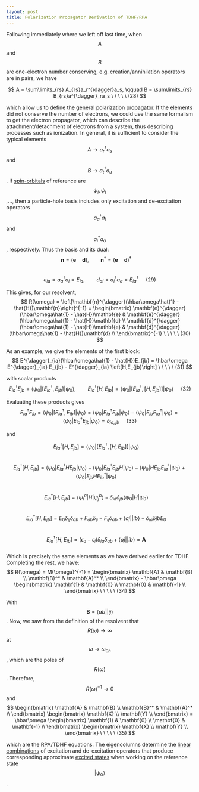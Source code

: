 ```yaml
---
layout: post
title: Polarization Propagator Derivation of TDHF/RPA 
---
```



Following immediately where we left off last time, when $$ {A} $$ and $$ {B} $$ are one-electron number conserving, e.g. creation/annihilation operators are in pairs, we have

$$   A = \sum\limits_{rs} A_{rs}a_r^{\dagger}a_s, \qquad B = \sum\limits_{rs} B_{rs}a^{\dagger}_ra_s \ \ \ \ \ (28) $$

which allow us to define the general polarization [propagator](http://en.wikipedia.org/wiki/Propagator "Propagator"). If the elements did not conserve the number of electrons, we could use the same formalism to get the electron propagator, which can describe the attachment/detachment of electrons from a system, thus describing processes such as ionization. In general, it is sufficient to consider the typical elements $$ {A \rightarrow a_r^{\dagger}a_s} $$ and $$ {B \rightarrow a_t^{\dagger}a_u} $$. If [spin-orbitals](http://en.wikipedia.org/wiki/Atomic_orbital "Atomic orbital") of reference are $$ {\psi_i, \psi_j} $$,..., then a particle-hole basis includes only excitation and de-excitation operators $$ {a_a^{\dagger}a_i} $$ and $$ {a_i^{\dagger}a_a} $$, respectively. Thus the basis and its dual:  
$$   \mathbf{n} = (\mathbf{e} \quad \mathbf{d}), \qquad \mathbf{n}^{\dagger} = (\mathbf{e} \quad \mathbf{d})^{\dagger} \ \ \ \ \  $$  
$$   e_{ia} = a_a^{\dagger}a_i = E_{ia}, \qquad d_{ai} = a_i^{\dagger}a_a = E_{ia}^{\dagger} \ \ \ \ \ (29) $$

This gives, for our resolvent,  
$$   R(\omega) = \left[\mathbf{n}^{\dagger}(\hbar\omega\hat{1} - \hat{H})\mathbf{n}\right]^{-1} = \begin{bmatrix} \mathbf{e}^{\dagger}(\hbar\omega\hat{1} - \hat{H})\mathbf{e} & \mathbf{e}^{\dagger}(\hbar\omega\hat{1} - \hat{H})\mathbf{d} \\ \mathbf{d}^{\dagger}(\hbar\omega\hat{1} - \hat{H})\mathbf{e} & \mathbf{d}^{\dagger}(\hbar\omega\hat{1} - \hat{H})\mathbf{d} \\ \end{bmatrix}^{-1} \ \ \ \ \ (30) $$

As an example, we give the elements of the first block:  
$$   E^{\dagger}_{ia}(\hbar\omega\hat{1} - \hat{H})E_{jb} = \hbar\omega E^{\dagger}_{ia} E_{jb} - E^{\dagger}_{ia} \left[H,E_{jb}\right] \ \ \ \ \ (31) $$

with scalar products  
$$   E^{\dagger}_{ia} E_{jb} = \langle \psi_0 \vert  [E^{\dagger}_{ia},E_{jb}]\vert  \psi_0 \rangle, \qquad E^{\dagger}_{ia} \left[H,E_{jb}\right] = \langle \psi_0 \vert  [E^{\dagger}_{ia},[H,E_{jb}]]\vert  \psi_0 \rangle \ \ \ \ \ (32) $$

Evaluating these products gives  
$$   E^{\dagger}_{ia} E_{jb} = \langle \psi_0 \vert  [E^{\dagger}_{ia},E_{jb}]\vert  \psi_0 \rangle = \langle \psi_0 \vert  E^{\dagger}_{ia}E_{jb}\vert  \psi_0 \rangle - \langle \psi_0 \vert  E_{jb}E^{\dagger}_{ia}\vert  \psi_0 \rangle = \langle \psi_0 \vert  E^{\dagger}_{ia}E_{jb}\vert  \psi_0 \rangle = \delta_{ia,jb} \ \ \ \ \ (33) $$

and

$$   E^{\dagger}_{ia} \left[H,E_{jb}\right] = \langle \psi_0 \vert  [E^{\dagger}_{ia},[H,E_{jb}]]\vert  \psi_0 \rangle \ \ \ \ \  $$  
$$   E^{\dagger}_{ia} \left[H,E_{jb}\right] = \langle \psi_0 \vert  E^{\dagger}_{ia} H E_{jb}\vert  \psi_0 \rangle - \langle \psi_0 \vert  E^{\dagger}_{ia}E_{jb} H\vert  \psi_0 \rangle - \langle \psi_0 \vert  H E_{jb} E^{\dagger}_{ia}\vert  \psi_0 \rangle + \langle \psi_0 \vert  E_{jb} H E^{\dagger}_{ia} \vert  \psi_0 \rangle \ \ \ \ \  $$  
$$   E^{\dagger}_{ia} \left[H,E_{jb}\right] = \langle \psi^a_i \vert  H \vert  \psi_j^b \rangle - \delta_{ia}\delta_{jb}\langle \psi_0 \vert  H \vert  \psi_0 \rangle \ \ \ \ \  $$  
$$   E^{\dagger}_{ia} \left[H,E_{jb}\right] = E_0\delta_{ij}\delta_{ab} + F_{ab}\delta_{ij} - F_{ij}\delta_{ab} + \langle aj \vert \vert  ib \rangle - \delta_{ia}\delta{jb}E_0 \ \ \ \ \  $$  
$$   E^{\dagger}_{ia} \left[H,E_{jb}\right] = (\epsilon_a - \epsilon_i)\delta_{ia}\delta_{ab} + \langle aj \vert \vert  ib \rangle = \mathbf{A} \ \ \ \ \  $$  
Which is precisely the same elements as we have derived earlier for TDHF. Completing the rest, we have:  
$$   R(\omega) = M(\omega)^{-1} = \begin{bmatrix} \mathbf{A} & \mathbf{B} \\ \mathbf{B}^* & \mathbf{A}^* \\ \end{bmatrix} - \hbar\omega \begin{bmatrix} \mathbf{1} & \mathbf{0} \\ \mathbf{0} & \mathbf{-1} \\ \end{bmatrix} \ \ \ \ \ (34) $$

With $$ {\mathbf{B} = \langle ab \vert \vert  ij \rangle} $$. Now, we saw from the definition of the resolvent that $$ {R(\omega) \rightarrow \infty} $$ at $$ {\omega \rightarrow \omega_{0n}} $$, which are the poles of $$ {R(\omega)} $$. Therefore, $$ {R(\omega)^{-1} \rightarrow 0} $$ and  
$$   \begin{bmatrix} \mathbf{A} & \mathbf{B} \\ \mathbf{B}^* & \mathbf{A}^* \\ \end{bmatrix} \begin{bmatrix} \mathbf{X} \\ \mathbf{Y} \\ \end{bmatrix} = \hbar\omega \begin{bmatrix} \mathbf{1} & \mathbf{0} \\ \mathbf{0} & \mathbf{-1} \\ \end{bmatrix} \begin{bmatrix} \mathbf{X} \\ \mathbf{Y} \\ \end{bmatrix} \ \ \ \ \ (35) $$

which are the RPA/TDHF equations. The eigencolumns determine the [linear combinations](http://en.wikipedia.org/wiki/Linear_combination "Linear combination") of excitation and de-excitation operators that produce corresponding approximate [excited states](http://en.wikipedia.org/wiki/Excited_state "Excited state") when working on the reference state $$ {\vert \psi_0 \rangle} $$.


